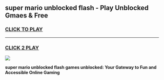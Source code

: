 
## super mario unblocked flash - Play Unblocked Gmaes & Free
<h3>
<a href="https://news.freeplayer.one?title=super_mario_unblocked_flash&ref=16F">CLICK TO PLAY</a></h3>
<hr>

<h3>
<a href="https://news.freeplayer.one?title=super_mario_unblocked_flash&ref=16F">CLICK 2 PLAY</a>
  
</h3>

<a href="https://news.freeplayer.one?title=super_mario_unblocked_flash&ref=16F/"><img src="https://clearcache.store/games.png"></a>


**super mario unblocked flash games unblocked: Your Gateway to Fun and Accessible Online Gaming**
